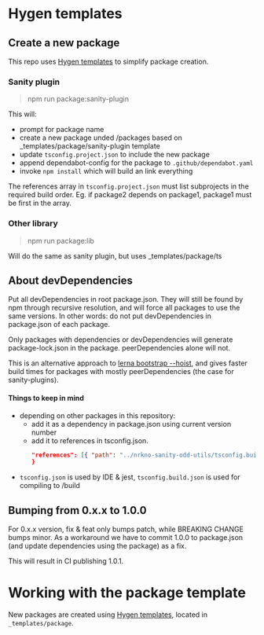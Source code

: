 # Hygen templates
## Create a new package

This repo uses [Hygen templates](http://www.hygen.io/docs/templates) to simplify package creation. 

### Sanity plugin
> npm run package:sanity-plugin

This will:
* prompt for package name
* create a new package unded /packages based on _templates/package/sanity-plugin template
* update `tsconfig.project.json` to include the new package
* append dependabot-config for the package to `.github/dependabot.yaml`
* invoke `npm install` which will build an link everything

The references array in `tsconfig.project.json`  must list subprojects in the required build order.
Eg. if package2 depends on package1, package1 must be first in the array.

### Other library 

> npm run package:lib

Will do the same as sanity plugin, but uses _templates/package/ts

## About devDependencies

Put all devDependencies in root package.json. They will still be found by npm through
recursive resolution, and will force all packages to use the same versions.
In other words: do not put devDependencies in package.json of each package.

Only packages with dependencies or devDependencies will generate package-lock.json in the package.
peerDependencies alone will not.

This is an alternative approach to [lerna bootstrap --hoist](https://github.com/lerna/lerna/blob/main/doc/hoist.md#lerna-hoisting),
and gives faster build times for packages with mostly peerDependencies (the case for sanity-plugins).

#### Things to keep in mind

- depending on other packages in this repository:
  - add it as a dependency in package.json using current version number
  - add it to references in tsconfig.json.
    ```json {
    "references": [{ "path": "../nrkno-sanity-odd-utils/tsconfig.build.json" }]
    }
    ```
- `tsconfig.json` is used by IDE & jest, `tsconfig.build.json` is used for compiling to /build

## Bumping from 0.x.x to 1.0.0

For 0.x.x version, fix & feat only bumps patch, while BREAKING CHANGE bumps minor.
As a workaround we have to commit 1.0.0 to package.json (and update dependencies using the package) as a fix.

This will result in CI publishing 1.0.1.

# Working with the package template

New packages are created using [Hygen templates](http://www.hygen.io/docs/templates),
located in `_templates/package`.
